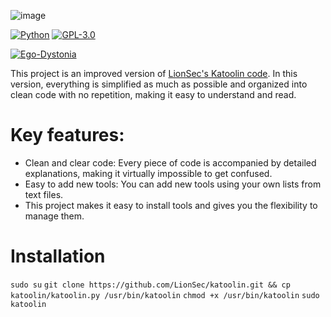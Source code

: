 ![image](https://github.com/Ego-Dystonia/Clean_Katoolin/assets/174164991/e43c1d78-2611-4112-acaf-0c9e98f7d377)

[![Python](https://img.shields.io/badge/language-Python%203-blue.svg)](https://www.python.org)
[![GPL-3.0](https://img.shields.io/badge/license-GPL--3.0-red.svg)]([http://www.wtfpl.net/](https://www.gnu.org/licenses/gpl-3.0.en.html))

[![Ego-Dystonia](https://img.shields.io/badge/author--Ego-Dystonia/DedSecTL-red.svg)](https://github.com/Ego-Dystonia)


This project is an improved version of [LionSec's Katoolin code](https://github.com/LionSec/katoolin?tab=readme-ov-file#katoolin). In this version, everything is simplified as much as possible and organized into clean code with no repetition, making it easy to understand and read.

# Key features:

- Clean and clear code: Every piece of code is accompanied by detailed explanations, making it virtually impossible to get confused.
- Easy to add new tools: You can add new tools using your own lists from text files.
- This project makes it easy to install tools and gives you the flexibility to manage them.

# Installation
`sudo su`
`git clone https://github.com/LionSec/katoolin.git && cp katoolin/katoolin.py /usr/bin/katoolin`
`chmod +x /usr/bin/katoolin`
`sudo katoolin`

